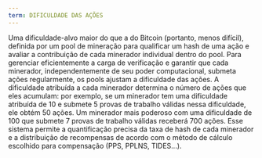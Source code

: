 ```yaml
---
term: DIFICULDADE DAS AÇÕES
---
```


Uma dificuldade-alvo maior do que a do Bitcoin (portanto, menos difícil), definida por um pool de mineração para qualificar um hash de uma ação e avaliar a contribuição de cada minerador individual dentro do pool. Para gerenciar eficientemente a carga de verificação e garantir que cada minerador, independentemente de seu poder computacional, submeta ações regularmente, os pools ajustam a dificuldade das ações. A dificuldade atribuída a cada minerador determina o número de ações que eles acumulam: por exemplo, se um minerador tem uma dificuldade atribuída de 10 e submete 5 provas de trabalho válidas nessa dificuldade, ele obtém 50 ações. Um minerador mais poderoso com uma dificuldade de 100 que submete 7 provas de trabalho válidas receberá 700 ações. Esse sistema permite a quantificação precisa da taxa de hash de cada minerador e a distribuição de recompensas de acordo com o método de cálculo escolhido para compensação (PPS, PPLNS, TIDES...).